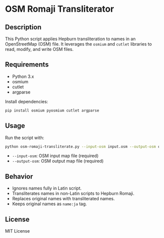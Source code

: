 # OSM Romaji Transliterator

## Description

This Python script applies Hepburn transliteration to names in an OpenStreetMap (OSM) file. It leverages the `osmium` and `cutlet` libraries to read, modify, and write OSM files.

## Requirements

- Python 3.x
- osmium
- cutlet
- argparse

Install dependencies:

```bash
pip install osmium pyosmium cutlet argparse
```

## Usage

Run the script with:

```bash
python osm-romaji-transliterate.py --input-osm input.osm --output-osm output.osm
```

- `--input-osm`: OSM input map file (required)
- `--output-osm`: OSM output map file (required)

## Behavior

- Ignores names fully in Latin script.
- Transliterates names in non-Latin scripts to Hepburn Romaji.
- Replaces original names with transliterated names.
- Keeps original names as `name:ja` tag.

## License

MIT License